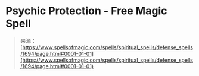 <!--yml

category: 未分类

date: 2024-06-12 18:34:55

-->

# Psychic Protection - Free Magic Spell

> 来源：[https://www.spellsofmagic.com/spells/spiritual_spells/defense_spells/1694/page.html#0001-01-01](https://www.spellsofmagic.com/spells/spiritual_spells/defense_spells/1694/page.html#0001-01-01)
